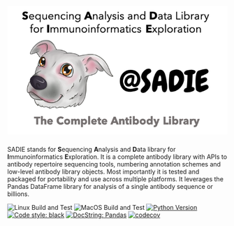 # ![icon](images/Social3.png)
 
 SADIE stands for **S**equencing **A**nalysis and **D**ata library for **I**mmunoinformatics **E**xploration. It is a complete antibody library with APIs to antibody repertoire sequencing tools, numbering annotation schemes and low-level antibody library objects. Most importantly it is tested and packaged for portability and use across multiple platforms. It leverages the Pandas DataFrame library for analysis of a single antibody sequence or billions.


![Linux Build and Test](https://github.com/jwillis0720/sadie/workflows/Linux%20Build%20and%20Test/badge.svg)
![MacOS Build and Test](https://github.com/jwillis0720/sadie/workflows/MacOS%20Build%20and%20Test/badge.svg)
[![Python Version](https://img.shields.io/badge/Python-3.6%7C3.7%7C3.8-blue)](https://python.org)
[![Code style: black](https://img.shields.io/badge/code%20style-black-000000.svg)](https://github.com/psf/black)
[![DocString: Pandas](https://img.shields.io/badge/DocString-Pandas-blue)](https://pandas.pydata.org/pandas-docs/stable/development/contributing_docstring.html)
[![codecov](https://codecov.io/gh/jwillis0720/sadie/branch/master/graph/badge.svg?token=EH9QEX4ZMP)](https://codecov.io/gh/jwillis0720/sadie)
